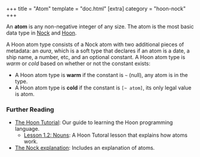 +++
title = "Atom"
template = "doc.html"
[extra]
category = "hoon-nock"
+++

An **atom** is any non-negative integer of any size. The atom is the most basic data type in [Nock](../nock) and [Hoon](../hoon).

A Hoon atom type consists of a Nock atom with two additional pieces of metadata:
an _aura_, which is a soft type that declares if an atom is a date, a ship name, a
number, etc, and an optional constant. A Hoon atom type is _warm_ or _cold_ based on whether or not the constant exists:
* A Hoon atom type is **warm** if the constant is `~` (null), any atom is in the type.
* A Hoon atom type is **cold** if the constant is `[~ atom]`, its only legal value is atom.

### Further Reading

- [The Hoon Tutorial](@/docs/tutorials/hoon/hoon-school/_index.md): Our guide to learning the Hoon programming language.
  - [Lesson 1.2: Nouns](@/docs//hoon/hoon-school/nouns.md): A Hoon Tutoral lesson that explains how atoms work.
- [The Nock explanation](@/docs/tutorials/nock/explanation.md): Includes an explanation of atoms.
